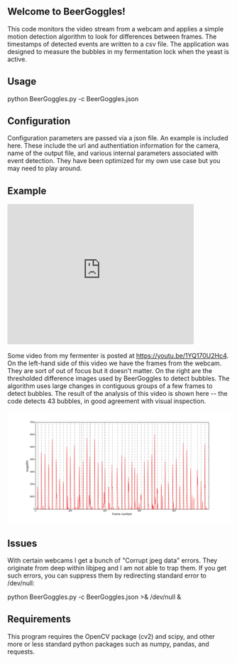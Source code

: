 ## Welcome to BeerGoggles!

This code monitors the video stream from a webcam and applies a simple motion detection algorithm to look for 
differences between frames. The timestamps of detected events are written to a csv file. The application was designed to measure the bubbles in my fermentation lock when the yeast is active.

## Usage

python BeerGoggles.py -c BeerGoggles.json

## Configuration

Configuration parameters are passed via a json file. An example is included here. These include the url and authentiation information for the camera, name of the output file, and various internal parameters associated with event detection. They have been optimized for my own use case but you may need to play around.

## Example

<iframe width="420" height="315" src="https://www.youtube.com/embed/1YQ170U2Hc4" frameborder="0" allowfullscreen></iframe>

Some video from my fermenter is posted at https://youtu.be/1YQ170U2Hc4.
On the left-hand side of this video we have the frames from the webcam. They are sort of out of focus but it doesn't matter. On the right are the thresholded difference images used by BeerGoggles to detect bubbles. The algorithm 
uses large changes in contiguous groups of a few frames to detect bubbles. The result of the analysis of this video is shown here -- the code detects 43 bubbles, in good agreement with visual inspection.

<img src="detections.png">

## Issues

With certain webcams I get a bunch of "Corrupt jpeg data" errors. They originate from deep within libjpeg and I am not able to trap them. If you get such errors, you can suppress them by redirecting standard error to /dev/null:

python BeerGoggles.py -c BeerGoggles.json >& /dev/null &

## Requirements

This program requires the OpenCV package (cv2) and scipy, and other more or less standard python packages such as numpy, pandas, and requests.

